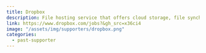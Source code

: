 ```yaml
---
title: Dropbox
description: File hosting service that offers cloud storage, file synchronization, personal cloud, and client software
link: https://www.dropbox.com/jobs?&gh_src=x36ci4
image: "/assets/img/supporters/dropbox.png"
categories:
  - past-supporter
---
```

